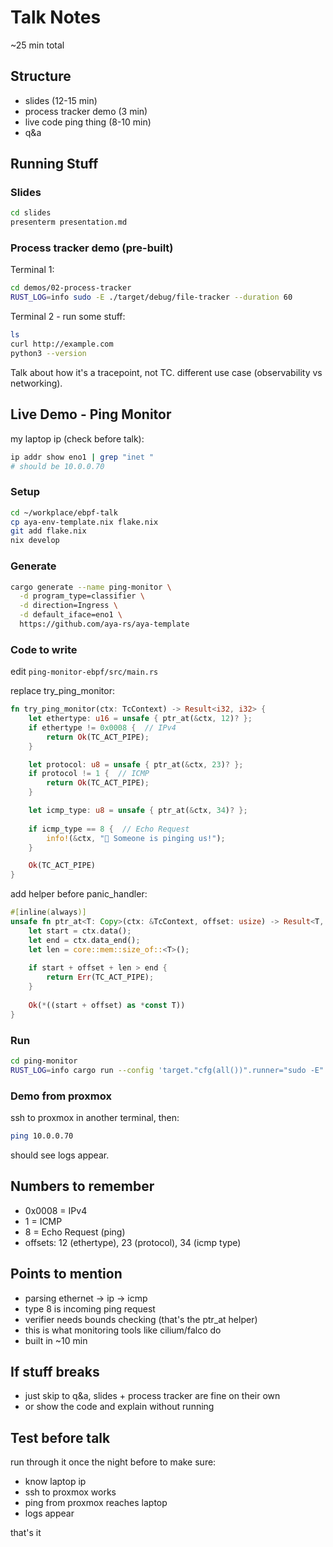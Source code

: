 # Talk Notes

~25 min total

## Structure

- slides (12-15 min)
- process tracker demo (3 min) 
- live code ping thing (8-10 min)
- q&a

## Running Stuff

### Slides
```bash
cd slides
presenterm presentation.md
```

### Process tracker demo (pre-built)

Terminal 1:
```bash
cd demos/02-process-tracker
RUST_LOG=info sudo -E ./target/debug/file-tracker --duration 60
```

Terminal 2 - run some stuff:
```bash
ls
curl http://example.com
python3 --version
```

Talk about how it's a tracepoint, not TC. different use case (observability vs networking).

## Live Demo - Ping Monitor

my laptop ip (check before talk):
```bash
ip addr show eno1 | grep "inet "
# should be 10.0.0.70
```

### Setup

```bash
cd ~/workplace/ebpf-talk
cp aya-env-template.nix flake.nix
git add flake.nix
nix develop
```

### Generate

```bash
cargo generate --name ping-monitor \
  -d program_type=classifier \
  -d direction=Ingress \
  -d default_iface=eno1 \
  https://github.com/aya-rs/aya-template
```

### Code to write

edit `ping-monitor-ebpf/src/main.rs`

replace try_ping_monitor:

```rust
fn try_ping_monitor(ctx: TcContext) -> Result<i32, i32> {
    let ethertype: u16 = unsafe { ptr_at(&ctx, 12)? };
    if ethertype != 0x0008 {  // IPv4
        return Ok(TC_ACT_PIPE);
    }

    let protocol: u8 = unsafe { ptr_at(&ctx, 23)? };
    if protocol != 1 {  // ICMP
        return Ok(TC_ACT_PIPE);
    }

    let icmp_type: u8 = unsafe { ptr_at(&ctx, 34)? };
    
    if icmp_type == 8 {  // Echo Request
        info!(&ctx, "🔔 Someone is pinging us!");
    }

    Ok(TC_ACT_PIPE)
}
```

add helper before panic_handler:

```rust
#[inline(always)]
unsafe fn ptr_at<T: Copy>(ctx: &TcContext, offset: usize) -> Result<T, i32> {
    let start = ctx.data();
    let end = ctx.data_end();
    let len = core::mem::size_of::<T>();
    
    if start + offset + len > end {
        return Err(TC_ACT_PIPE);
    }
    
    Ok(*((start + offset) as *const T))
}
```

### Run

```bash
cd ping-monitor
RUST_LOG=info cargo run --config 'target."cfg(all())".runner="sudo -E"' -- --iface eno1
```

### Demo from proxmox

ssh to proxmox in another terminal, then:
```bash
ping 10.0.0.70
```

should see logs appear.

## Numbers to remember

- 0x0008 = IPv4 
- 1 = ICMP
- 8 = Echo Request (ping)
- offsets: 12 (ethertype), 23 (protocol), 34 (icmp type)

## Points to mention

- parsing ethernet -> ip -> icmp
- type 8 is incoming ping request
- verifier needs bounds checking (that's the ptr_at helper)
- this is what monitoring tools like cilium/falco do
- built in ~10 min

## If stuff breaks

- just skip to q&a, slides + process tracker are fine on their own
- or show the code and explain without running

## Test before talk

run through it once the night before to make sure:
- know laptop ip
- ssh to proxmox works  
- ping from proxmox reaches laptop
- logs appear

that's it
